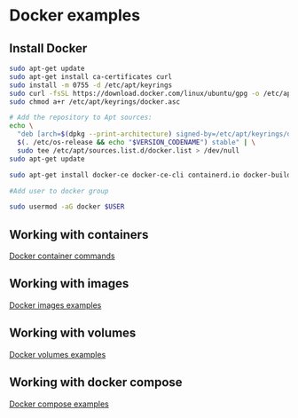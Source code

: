# Docker examples

## Install Docker
~~~bash
sudo apt-get update
sudo apt-get install ca-certificates curl
sudo install -m 0755 -d /etc/apt/keyrings
sudo curl -fsSL https://download.docker.com/linux/ubuntu/gpg -o /etc/apt/keyrings/docker.asc
sudo chmod a+r /etc/apt/keyrings/docker.asc

# Add the repository to Apt sources:
echo \
  "deb [arch=$(dpkg --print-architecture) signed-by=/etc/apt/keyrings/docker.asc] https://download.docker.com/linux/ubuntu \
  $(. /etc/os-release && echo "$VERSION_CODENAME") stable" | \
  sudo tee /etc/apt/sources.list.d/docker.list > /dev/null
sudo apt-get update

sudo apt-get install docker-ce docker-ce-cli containerd.io docker-buildx-plugin docker-compose-plugin

#Add user to docker group

sudo usermod -aG docker $USER
~~~

## Working with containers

[Docker container commands](./docker-commands/docker-commands.md)

## Working with images

[Docker images examples](./docker-images/docker-images.md)

## Working with  volumes

[Docker volumes examples](./docker-volumes/docker-volumes.md)

## Working with docker compose

[Docker compose examples](./docker-compose/docker-compose.md)

